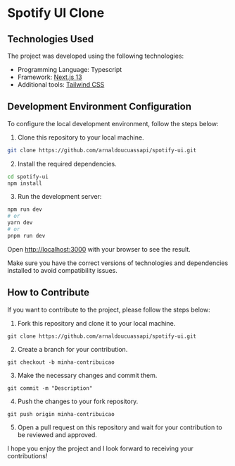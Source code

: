 # Spotify UI Clone


## Technologies Used

The project was developed using the following technologies:

- Programming Language: Typescript
- Framework: [Next.js 13](https://nextjs.org/)
- Additional tools: [Tailwind CSS](https://tailwindcss.com)

## Development Environment Configuration

To configure the local development environment, follow the steps below:

1. Clone this repository to your local machine.
```bash
git clone https://github.com/arnaldoucuassapi/spotify-ui.git
```

2. Install the required dependencies.
```bash
cd spotify-ui
npm install
```

3. Run the development server:

```bash
npm run dev
# or
yarn dev
# or
pnpm run dev
```

Open [http://localhost:3000](http://localhost:3000) with your browser to see the result.


Make sure you have the correct versions of technologies and dependencies installed to avoid compatibility issues.

## How to Contribute
If you want to contribute to the project, please follow the steps below:

1. Fork this repository and clone it to your local machine.
```shell
git clone https://github.com/arnaldoucuassapi/spotify-ui.git
```

2. Create a branch for your contribution.
```shell
git checkout -b minha-contribuicao
```

3. Make the necessary changes and commit them.
```shell
git commit -m "Description"
```

4. Push the changes to your fork repository.
```shell
git push origin minha-contribuicao
```

5. Open a pull request on this repository and wait for your contribution to be reviewed and approved.

I hope you enjoy the project and I look forward to receiving your contributions!
